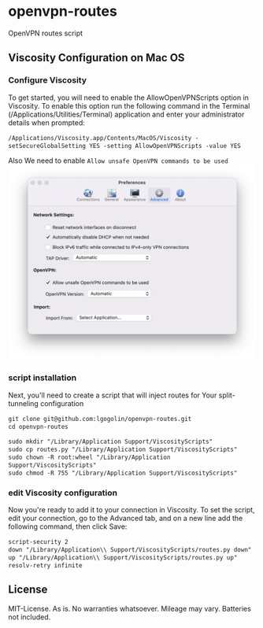 # openvpn-routes
OpenVPN routes script

## Viscosity Configuration on Mac OS

### Configure Viscosity
To get started, you will need to enable the AllowOpenVPNScripts option in Viscosity. To enable this option run the following command in the Terminal (/Applications/Utilities/Terminal) application and enter your administrator details when prompted:

```
/Applications/Viscosity.app/Contents/MacOS/Viscosity -setSecureGlobalSetting YES -setting AllowOpenVPNScripts -value YES
```

Also We need to enable `Allow unsafe OpenVPN commands to be used`
![drawing](img/scr1.png)

### script installation
Next, you'll need to create a script that will inject routes for Your split-tunneling configuration

```
git clone git@github.com:lgogolin/openvpn-routes.git
cd openvpn-routes
```

```shell
sudo mkdir "/Library/Application Support/ViscosityScripts"
sudo cp routes.py "/Library/Application Support/ViscosityScripts"
sudo chown -R root:wheel "/Library/Application Support/ViscosityScripts"
sudo chmod -R 755 "/Library/Application Support/ViscosityScripts"
```

### edit Viscosity configuration
Now you're ready to add it to your connection in Viscosity. To set the script, edit your connection, go to the Advanced tab, and on a new line add the following command, then click Save:

```
script-security 2
down "/Library/Application\\ Support/ViscosityScripts/routes.py down"
up "/Library/Application\\ Support/ViscosityScripts/routes.py up"
resolv-retry infinite
```


## License

MIT-License. As is. No warranties whatsoever. Mileage may vary. Batteries not included.
